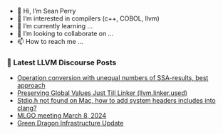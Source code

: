 - 👋 Hi, I’m Sean Perry
- 👀 I’m interested in compilers (c++, COBOL, llvm)
- 🌱 I’m currently learning ...
- 💞️ I’m looking to collaborate on ...
- 📫 How to reach me ...

<!---
s66perry/s66perry is a ✨ special ✨ repository because its `README.md` (this file) appears on your GitHub profile.
You can click the Preview link to take a look at your changes.
--->
### 📕 Latest LLVM Discourse Posts

<!-- DISCOURSE-LLVM:START -->
- [Operation conversion with unequal numbers of SSA-results, best approach](https://discourse.llvm.org/t/operation-conversion-with-unequal-numbers-of-ssa-results-best-approach/77595#post_10)
- [Preserving Global Values Just Till Linker &lpar;llvm.linker.used&rpar;](https://discourse.llvm.org/t/preserving-global-values-just-till-linker-llvm-linker-used/77537#post_3)
- [Stdio.h not found on Mac, how to add system headers includes into clang?](https://discourse.llvm.org/t/stdio-h-not-found-on-mac-how-to-add-system-headers-includes-into-clang/77604#post_2)
- [MLGO meeting March 8, 2024](https://discourse.llvm.org/t/mlgo-meeting-march-8-2024/77485#post_2)
- [Green Dragon Infrastructure Update](https://discourse.llvm.org/t/green-dragon-infrastructure-update/77605#post_1)
<!-- DISCOURSE-LLVM:END -->

